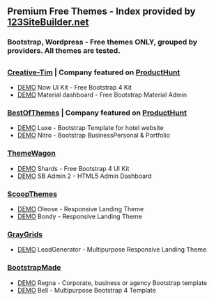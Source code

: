 ## Premium Free Themes - Index provided by [123SiteBuilder.net](https://www.123SiteBuilder.net) 
### Bootstrap, Wordpress - Free themes ONLY, grouped by providers. **All themes are tested**.  

## 
### [Creative-Tim](https://www.creative-tim.com/bootstrap-themes/free) | Company featured on [ProductHunt](https://www.producthunt.com/) 

* [DEMO](http://demos.creative-tim.com/now-ui-kit/index.html) Now UI Kit - Free Bootstrap 4 Kit
* [DEMO](http://demos.creative-tim.com/material-dashboard/examples/dashboard.html) Material dashboard - Free Bootstrap Material Admin

### [BestOfThemes](https://www.bestofthemes.com) | Company featured on [ProductHunt](https://www.producthunt.com/)  

* [DEMO](https://freehtml5.co/preview/?item=nitro-free-website-template-using-bootstrap-3) Luxe - Bootstrap Template for hotel website
* [DEMO](https://freehtml5.co/preview/?item=luxe-free-html5-bootstrap-template-for-hotel-website) Nitro - Bootstrap BusinessPersonal & Portfolio
    
### [ThemeWagon](https://themewagon.com/theme_tag/free/) 

* [DEMO](http://demo.themewagon.com/preview/download-free-bootstrap-4-ui-kit) Shards - Free Bootstrap 4 UI Kit
* [DEMO](https://technext.github.io/startbootstrap-sb-admin-2/pages/index.html) SB Admin 2 - HTML5 Admin Dashboard

### [ScoopThemes](http://www.scoopthemes.com/) 

* [DEMO](http://www.scoopthemes.com/templates/Oleose/Freeze/) Oleose - Responsive Landing Theme
* [DEMO](http://www.scoopthemes.com/templates/bondy/) Bondy - Responsive Landing Theme

### [GrayGrids](https://graygrids.com)

* [DEMO](http://vtdes.ru/demo/leadgen/) LeadGenerator - Multipurpose Responsive Landing Theme

### [BootstrapMade](https://bootstrapmade.com)

* [DEMO](https://bootstrapmade.com/demo/Regna/) Regna - Corporate, business or agency Bootstrap template
* [DEMO](https://bootstrapmade.com/demo/Bell/) Bell - Multipurpose Bootstrap 4 Template





